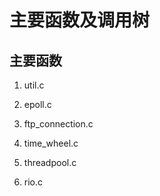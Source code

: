 # 主要函数及调用树

## 主要函数

1. util.c

2. epoll.c

3. ftp_connection.c

4. time_wheel.c

5. threadpool.c

6. rio.c